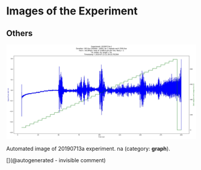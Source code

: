 # Images of the Experiment

## Others

![](/matty/20190713/20190713b/images/20190713a-1.jpg)

Automated image of 20190713a experiment. na (category: __graph__).



[](@autogenerated - invisible comment)